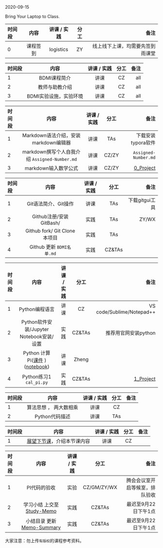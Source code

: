 2020-09-15

Bring Your Laptop to Class. 

|时间段     |  内容    | 讲课 / 实践     |  分工  |   备注       |
| :---      |   :----:    |   :----:    |    :----:    |       ---:   |
|   0       | 课程签到     |  logistics   |     ZY     |   线上线下上课，均需要先签到雨课堂     |



|时间段     |  内容    | 讲课 / 实践     |  分工  |   备注       |
| :---      |   :----:    |   :----:    |    :----:    |       ---:   |
|   1       | BDMI课程简介    | 讲课    |     CZ     |   all     |
|   2       | 教师与助教介绍    | 讲课    |     CZ     |   all     |
|   3       | BDMI实验设施，实验环境    | 讲课    |     CZ     |   all     |



|时间段     |  内容    | 讲课 / 实践     |  分工  | 备注       |
| :---      |   :----:    |   :----:    |    :----:    |       ---: |
|   1       | Markdown语法介绍，安装markdown编辑器  |  讲课    |    TAs     | 下载安装typora软件    |
|   2       | markdown撰写个人自我介绍 ``Assigned-Number.md``  |  讲课    |     CZ/ZY     |   ``Assigned-Number.md``      |
|   3       | markdown输入数学公式  |  讲课    |     CZ/ZY     |   [0_Project](../../Course-Projects/0_Project)      |



|时间段     |  内容    | 讲课 / 实践     |  分工  | 备注       |
| :---      |   :----:    |   :----:    |    :----:    |       ---: |
|   1       | Git语法简介、Git操作     |  讲课    |    TAs     |  下载gitgui工具  |
|   2       | Github注册/安装GitBash/   |  实践    |    TAs     |    ZY/WX    |
|   3       | Github fork/ Git Clone本项目     |  实践    |    TAs     |        |
|   4       | Github 更新 ``BDMI名单.md``     |  实践    |    CZ&TAs     |     |



|时间段     |  内容    | 讲课 / 实践     |  分工  | 备注       |
| :---      |   :----:    |   :----:    |    :----:    |       ---: |
|   1       | Python编程语言     |  讲课    |    CZ    |    VS code/Sublime/Notepad++      |
|   2       | Python软件安装/Jupyter Notebook安装/设置     |  实践    |    CZ&TAs    |   推荐用官网安装python     |
|   3       | Python 计算Pi([课件](https://github.com/saturn-lab/BDMI-2020S/blob/master/Part1/WW1/lectures/%E5%9C%86%E5%91%A8%E7%8E%87%E8%AE%A1%E7%AE%97.pdf) )([notebook](https://github.com/saturn-lab/BDMI-2020S/blob/master/Computing/Python3/PI_Python/calculate_pi.ipynb))     |  讲课    |     Zheng     |         |
|   4       | Python练习1  ``cal_pi.py``    |  实践    |     CZ&TAs     |    [1_Project](../../Course-Projects/1_Project)     |



|时间段     |  内容    | 讲课 / 实践     |  分工  | 备注       |
| :---      |   :----:    |   :----:    |    :----:    |       ---: |
|   1      | 算法思想 ， 两大数相乘   |  讲课    |     CZ     |         |
|   2      | Python代码描述   |  讲课    |     TAs     |         |



|时间段     |  内容    | 讲课 / 实践     |  分工  |   备注       |
| :---      |   :----:    |   :----:    |    :----:    |       ---:   |
|   1      | [展望下节课](../WW2/WW2-Plan.md)，介绍本节课内容     |  讲课    |     CZ     |         |


|时间段     |  内容    | 讲课 / 实践     |  分工  | 备注       |
| :---      |   :----:    |   :----:    |    :----:    |       ---: |
|   1      | PI代码的验收     |  实验   |     CZ/GM/ZY/WX     |    腾会会议室开启等候室，排队验收     |
|   2      | 学习小结 上交至[Study-Memo](../../Memos/Study-Memo)    |  实践    |     CZ&TAs     |   最迟至9月22日下午1点      |
|   3      | 小结目录 更新 [Memo-Summary](../../Memos/Memo-Summary)  |  实践    |     CZ&TAs     |   最迟至9月22日下午1点      |



大家注意：勿上传``有版权``的课程参考资料。
